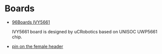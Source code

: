 # Boards

- [96Boards IVY5661](96b_ivy5661)
	
	IVY5661 board is designed by uCRobotics based on UNISOC UWP5661 chip.

- [pin on the female header](pin)
